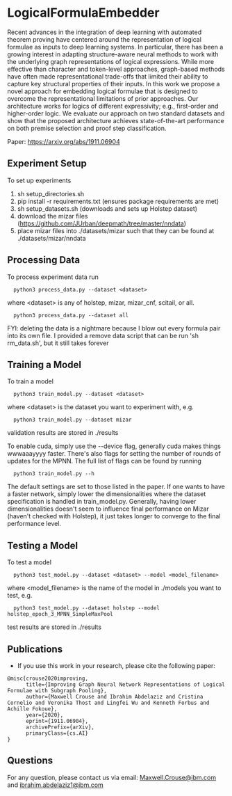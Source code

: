 # LogicalFormulaEmbedder
Recent advances in the integration of deep learning with automated theorem proving have centered around the representation of logical formulae as inputs to deep learning systems. In particular, there has been a growing interest in adapting structure-aware neural methods to work with the underlying graph representations of logical expressions. While more effective than character and token-level approaches, graph-based methods have often made representational trade-offs that limited their ability to capture key structural properties of their inputs. In this work we propose a novel approach for embedding logical formulae that is designed to overcome the representational limitations of prior approaches. Our architecture works for logics of different expressivity; e.g., first-order and higher-order logic. We evaluate our approach on two standard datasets and show that the proposed architecture achieves state-of-the-art performance on both premise selection and proof step classification. 

Paper: https://arxiv.org/abs/1911.06904

## Experiment Setup

To set up experiments

   1. sh setup_directories.sh
   2. pip install -r requirements.txt (ensures package requirements are met)
   3. sh setup_datasets.sh (downloads and sets up Holstep dataset)
   4. download the mizar files (https://github.com/JUrban/deepmath/tree/master/nndata)
   5. place mizar files into ./datasets/mizar such that they can be found at ./datasets/mizar/nndata

## Processing Data

To process experiment data run

      python3 process_data.py --dataset <dataset>
   
where \<dataset\> is any of holstep, mizar, mizar_cnf, scitail, or all.

      python3 process_data.py --dataset all

FYI: deleting the data is a nightmare because I blow out every formula pair into its own file. I provided a remove data script that can be run 'sh rm_data.sh', but it still takes forever
  
## Training a Model

To train a model

      python3 train_model.py --dataset <dataset>

where \<dataset\> is the dataset you want to experiment with, e.g. 
      
      python3 train_model.py --dataset mizar

validation results are stored in ./results

To enable cuda, simply use the --device <device> flag, generally cuda makes things wwwaaayyyy faster. There's also flags for setting the number of rounds of updates for the MPNN. The full list of flags can be found by running

      python3 train_model.py --h

The default settings are set to those listed in the paper. If one wants to have a faster network, simply lower the dimensionalities where the dataset specification is handled in train_model.py. Generally, having lower dimensionalities doesn't seem to influence final performance on Mizar (haven't checked with Holstep), it just takes longer to converge to the final performance level.

## Testing a Model

To test a model

      python3 test_model.py --dataset <dataset> --model <model_filename>

where \<model_filename\> is the name of the model in ./models you want to test, e.g. 

      python3 test_model.py --dataset holstep --model holstep_epoch_3_MPNN_SimpleMaxPool

test results are stored in ./results

   
## Publications
* If you use this work in your research, please cite the following paper:

```
@misc{crouse2020improving,
      title={Improving Graph Neural Network Representations of Logical Formulae with Subgraph Pooling}, 
      author={Maxwell Crouse and Ibrahim Abdelaziz and Cristina Cornelio and Veronika Thost and Lingfei Wu and Kenneth Forbus and Achille Fokoue},
      year={2020},
      eprint={1911.06904},
      archivePrefix={arXiv},
      primaryClass={cs.AI}
} 
```

  
## Questions
For any question, please contact us via email: Maxwell.Crouse@ibm.com and ibrahim.abdelaziz1@ibm.com

  
  


